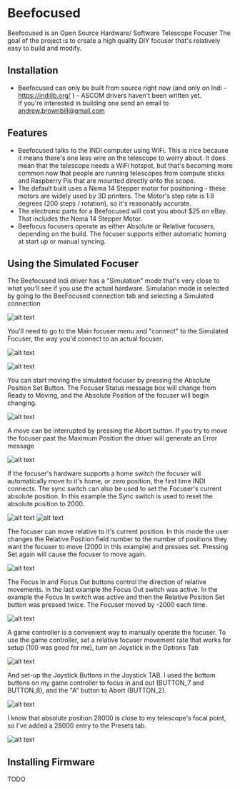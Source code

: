 Beefocused
==========

Beefocused is an Open Source Hardware/ Software Telescope Focuser
The goal of the project is to create a high quality DIY focuser that's
relatively easy to build and modify.

Installation
------------

- Beefocused can only be built from source right now (and only on Indi -
  https://indilib.org/ ) - ASCOM drivers haven't been written yet.  
  If you're interested in building one send an email to 
  andrew.brownbill@gmail.com

Features
--------

- Beefocused talks to the INDI computer using WiFi.  This is nice because
  it means there's one less wire on the telescope to worry about.  It does 
  mean that the telescope needs a WiFi hotspot,  but that's becoming more 
  common now that people are running telescopes from compute sticks and 
  Raspberry Pis that are mounted directly onto the scope.
- The default built uses a Nema 14 Stepper motor for positioning - these motors
  are widely used by 3D printers.  The Motor's step rate is 1.8 degrees 
  (200 steps / rotation), so it's reasonably accurate.
- The electronic parts for a Beefocused will cost you about $25 on eBay.
  That includes the Nema 14 Stepper Motor. 
- Beefocus focusers operate as either Absolute or Relative focusers,
  depending on the build.  The focuser supports either automatic homing at
  start up or manual syncing.

Using the Simulated Focuser
---------------------------

The Beefocused Indi driver has a "Simulation" mode that's very close to what
you'll see if you use the actual hardware.  Simulation mode is selected by
going to the BeeFocused connection tab and selecting a Simulated connection

![alt text](https://raw.githubusercontent.com/glowmouse/beefocus/master/indi_docs/con_sim.png "Selecting a Simulated Connection")

You'll need to go to the Main focuser menu and "connect" to the Simulated
Focuser, the way you'd connect to an actual focuser.

![alt text](https://raw.githubusercontent.com/glowmouse/beefocus/master/indi_docs/con_sim_main.png "Simulated Focuser Connection Menu")

![alt text](https://raw.githubusercontent.com/glowmouse/beefocus/master/indi_docs/con_sim_main_online.png "Simulated Focuser Online")

You can start moving the simulated focuser by pressing the Absolute Position
Set Button.  The Focuser Status message box will change from Ready to Moving,
and the Absolute Position of the focuser will begin changing.

![alt text](https://raw.githubusercontent.com/glowmouse/beefocus/master/indi_docs/con_sim_main_moving.png "Simulated Focuser Moving")

A move can be interrupted by pressing the Abort button.  If you try to move
the focuser past the Maximum Position the driver will generate an Error
message

![alt text](https://raw.githubusercontent.com/glowmouse/beefocus/master/indi_docs/con_sim_main_move_oob.png "Out of bounds error message")

If the focuser's hardware supports a home switch the focuser will 
automatically move to it's home, or zero position, the first time INDI 
connects.  The sync switch can also be used to set the Focuser's current
absolute position.  In this example the Sync switch is used to reset the
absolute position to 2000.
 
![alt text](https://raw.githubusercontent.com/glowmouse/beefocus/master/indi_docs/con_sim_abs_dst_sync_before.png "Sync Before")
![alt text](https://raw.githubusercontent.com/glowmouse/beefocus/master/indi_docs/con_sim_abs_dst_sync_after.png "Sync After")

The focuser can move relative to it's current position.  In this mode the
user changes the Relative Position field number to the number of positions they
want the focuser to move (2000 in this example) and presses set.  Pressing
Set again will cause the focuser to move again.

![alt text](https://raw.githubusercontent.com/glowmouse/beefocus/master/indi_docs/con_sim_main_rel_move.png "Relative Move +2000")

The Focus In and Focus Out buttons control the direction of relative movements.
In the last example the Focus Out switch was active. In the example the 
Focus In switch was active and then the Relative Position Set button was 
pressed twice.  The Focuser moved by -2000 each time.

![alt text](https://raw.githubusercontent.com/glowmouse/beefocus/master/indi_docs/con_sim_main_rel_move_in.png "Relative Move -2000")
 
A game controller is a convenient way to manually operate the focuser.  To use
the game controller, set a relative focuser movement rate that works for 
setup (100 was good for me),  turn on Joystick in the Options Tab

![alt text](https://raw.githubusercontent.com/glowmouse/beefocus/master/indi_docs/options.png "options")

And set-up the Joystick Buttons in the Joystick TAB.  I used the bottom
buttons on my game controller to focus in and out (BUTTON_7 and BUTTON_8),
and the "A" button to Abort (BUTTON_2).

![alt text](https://raw.githubusercontent.com/glowmouse/beefocus/master/indi_docs/joystick.png "joystick")

I know that absolute position 28000 is close to my telescope's focal point, 
so I've added a 28000 entry to the Presets tab. 

![alt text](https://raw.githubusercontent.com/glowmouse/beefocus/master/indi_docs/presets.png "Presets")


Installing Firmware 
-------------------

TODO


